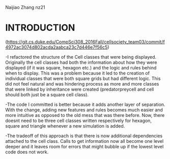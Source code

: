 Naijiao Zhang
nz21

# INTRODUCTION
(https://git.cs.duke.edu/CompSci308_2016Fall/cellsociety_team03/commit/f4972ac3074d802acda2aabca23c7d446e7f56c5)

-I refactored the structure of the Cell classes that were being displayed. Originally the cell classes had both the information about how they were displayed (if it was square, hexagon etc.) and the logic and rules behind when to display. This was a problem because it led to the creation of individual classes that were both square grids but had different logic. This did not feel natural and was hindering process as more and more classes that were linked by inheritance were created (predatorpreycell and cell should both just be a square cell class). 

-The code I committed is better because it adds another layer of separation. With the change, adding new features and rules becomes much easier and more intuitive as opposed to the old mess that was there before. Now, there doesnt need to be three cell classes written respectively for hexagon, square and triangle whenever a new simulation is added. 

-The tradeoff of this approach is that there is now additional dependencies attached to the cell class. Calls to get information now all become one level deeper and it leaves room for errors that might bubble up if the lowest level code does not work. 

